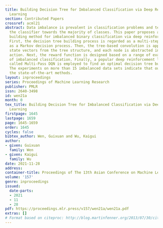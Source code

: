 ```yaml
---
title: Building Decision Tree for Imbalanced Classification via Deep Reinforcement
  Learning
section: Contributed Papers
crossref: acml21
abstract: Data imbalance is prevalent in classification problems and tends to bias
  the classifier towards the majority of classes. This paper proposes a decision tree
  building method for imbalanced binary classification via deep reinforcement learning.
  First, the decision tree building process is regarded as a multi-step game and modeled
  as a Markov decision process. Then, the tree-based convolution is applied to extract
  state vectors from the tree structure, and each node is abstracted into a parameterized
  action. Next, the reward function is designed based on a range of evaluation metrics
  of imbalanced classification. Finally, a popular deep reinforcement learning algorithm
  called Multi-Pass DQN is employed to find an optimal decision tree building policy.
  The experiments on more than 15 imbalanced data sets indicate that our method outperforms
  the state-of-the-art methods.
layout: inproceedings
series: Proceedings of Machine Learning Research
publisher: PMLR
issn: 2640-3498
id: wen21a
month: 0
tex_title: Building Decision Tree for Imbalanced Classification via Deep Reinforcement
  Learning
firstpage: 1645
lastpage: 1659
page: 1645-1659
order: 1645
cycles: false
bibtex_author: Wen, Guixuan and Wu, Kaigui
author:
- given: Guixuan
  family: Wen
- given: Kaigui
  family: Wu
date: 2021-11-28
address:
container-title: Proceedings of The 13th Asian Conference on Machine Learning
volume: '157'
genre: inproceedings
issued:
  date-parts:
  - 2021
  - 11
  - 28
pdf: https://proceedings.mlr.press/v157/wen21a/wen21a.pdf
extras: []
# Format based on citeproc: http://blog.martinfenner.org/2013/07/30/citeproc-yaml-for-bibliographies/
---
```

